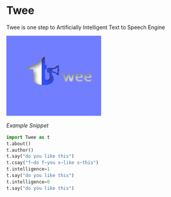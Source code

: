 # Twee
Twee is one step to Artificially Intelligent Text to Speech Engine


<img src="banner.png" width="250px">

*Example Snippet*
```python
import Twee as t
t.about()
t.author()
t.say("do you like this")
t.csay("f~do f~you s~like s~this")
t.intelligence=1
t.say("do you like this")
t.intelligence=0
t.say("do you like this")
```

